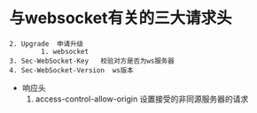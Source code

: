   # 与websocket有关的三大请求头    
    2. Upgrade  申请升级
            1. websocket
    3. Sec-WebSocket-Key   校验对方是否为ws服务器
    4. Sec-WebSocket-Version  ws版本            
- 响应头
    1. access-control-allow-origin      设置接受的非同源服务器的请求
       